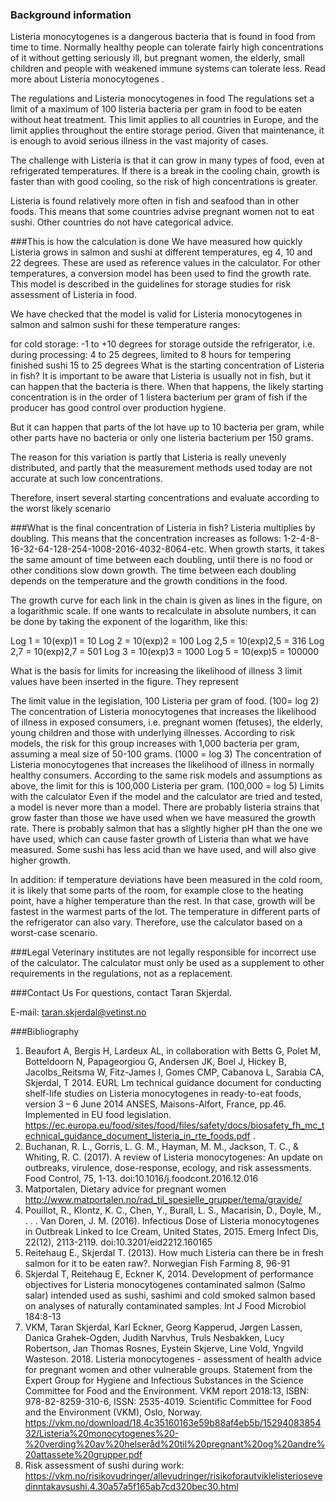 ### Background information
Listeria monocytogenes is a dangerous bacteria that is found in food from time to time. Normally healthy people can tolerate fairly high concentrations of it without getting seriously ill, but pregnant women, the elderly, small children and people with weakened immune systems can tolerate less. Read more about Listeria monocytogenes .

The regulations and Listeria monocytogenes in food
The regulations set a limit of a maximum of 100 listeria bacteria per gram in food to be eaten without heat treatment. This limit applies to all countries in Europe, and the limit applies throughout the entire storage period. Given that maintenance, it is enough to avoid serious illness in the vast majority of cases.

The challenge with Listeria is that it can grow in many types of food, even at refrigerated temperatures. If there is a break in the cooling chain, growth is faster than with good cooling, so the risk of high concentrations is greater.

Listeria is found relatively more often in fish and seafood than in other foods. This means that some countries advise pregnant women not to eat sushi. Other countries do not have categorical advice.

###This is how the calculation is done
We have measured how quickly Listeria grows in salmon and sushi at different temperatures, eg 4, 10 and 22 degrees. These are used as reference values ​​in the calculator. For other temperatures, a conversion model has been used to find the growth rate. This model is described in the guidelines for storage studies for risk assessment of Listeria in food.

We have checked that the model is valid for Listeria monocytogenes in salmon and salmon sushi for these temperature ranges:

for cold storage: -1 to +10 degrees
for storage outside the refrigerator, i.e. during processing: 4 to 25 degrees, limited to 8 hours
for tempering finished sushi 15 to 25 degrees
What is the starting concentration of Listeria in fish?
It is important to be aware that Listeria is usually not in fish, but it can happen that the bacteria is there. When that happens, the likely starting concentration is in the order of 1 listera bacterium per gram of fish if the producer has good control over production hygiene.

But it can happen that parts of the lot have up to 10 bacteria per gram, while other parts have no bacteria or only one listeria bacterium per 150 grams.

The reason for this variation is partly that Listeria is really unevenly distributed, and partly that the measurement methods used today are not accurate at such low concentrations.

Therefore, insert several starting concentrations and evaluate according to the worst likely scenario

###What is the final concentration of Listeria in fish?
Listeria multiplies by doubling. This means that the concentration increases as follows: 1-2-4-8-16-32-64-128-254-1008-2016-4032-8064-etc. When growth starts, it takes the same amount of time between each doubling, until there is no food or other conditions slow down growth. The time between each doubling depends on the temperature and the growth conditions in the food.

The growth curve for each link in the chain is given as lines in the figure, on a logarithmic scale. If one wants to recalculate in absolute numbers, it can be done by taking the exponent of the logarithm, like this:

Log 1 = 10(exp)1 = 10
Log 2 = 10(exp)2 = 100
Log 2,5 = 10(exp)2,5 = 316
Log 2,7 = 10(exp)2,7 = 501
Log 3 = 10(exp)3 = 1000
Log 5 = 10(exp)5 = 100000

What is the basis for limits for increasing the likelihood of illness
3 limit values ​​have been inserted in the figure. They represent

The limit value in the legislation, 100 Listeria per gram of food. (100= log 2)
The concentration of Listeria monocytogenes that increases the likelihood of illness in exposed consumers, i.e. pregnant women (fetuses), the elderly, young children and those with underlying illnesses. According to risk models, the risk for this group increases with 1,000 bacteria per gram, assuming a meal size of 50-100 grams. (1000 = log 3)
The concentration of Listeria monocytogenes that increases the likelihood of illness in normally healthy consumers. According to the same risk models and assumptions as above, the limit for this is 100,000 Listeria per gram. (100,000 = log 5)
Limits with the calculator
Even if the model and the calculator are tried and tested, a model is never more than a model. There are probably listeria strains that grow faster than those we have used when we have measured the growth rate. There is probably salmon that has a slightly higher pH than the one we have used, which can cause faster growth of Listeria than what we have measured. Some sushi has less acid than we have used, and will also give higher growth.

In addition: if temperature deviations have been measured in the cold room, it is likely that some parts of the room, for example close to the heating point, have a higher temperature than the rest. In that case, growth will be fastest in the warmest parts of the lot. The temperature in different parts of the refrigerator can also vary. Therefore, use the calculator based on a worst-case scenario.

###Legal
Veterinary institutes are not legally responsible for incorrect use of the calculator. The calculator must only be used as a supplement to other requirements in the regulations, not as a replacement.

###Contact Us
For questions, contact Taran Skjerdal.

E-mail: taran.skjerdal@vetinst.no

###Bibliography
1. Beaufort A, Bergis H, Lardeux AL, in collaboration with Betts G, Polet M, Botteldoorn N, Papageorgiou G, Andersen JK, Boel J, Hickey B, Jacolbs_Reitsma W, Fitz-James I, Gomes CMP, Cabanova L, Sarabia CA, Skjerdal, T 2014. EURL Lm technical guidance document for conducting shelf-life studies on Listeria monocytogenes in ready-to-eat foods, version 3 – 6 June 2014 ANSES, Maisons-Alfort, France, pp.46. Implemented in EU food legislation. https://ec.europa.eu/food/sites/food/files/safety/docs/biosafety_fh_mc_technical_guidance_document_listeria_in_rte_foods.pdf .
2. Buchanan, R. L., Gorris, L. G. M., Hayman, M. M., Jackson, T. C., & Whiting, R. C. (2017). A review of Listeria monocytogenes: An update on outbreaks, virulence, dose-response, ecology, and risk assessments. Food Control, 75, 1-13. doi:10.1016/j.foodcont.2016.12.016
3. Matportalen, Dietary advice for pregnant women http://www.matportalen.no/rad_til_spesielle_grupper/tema/gravide/
4. Pouillot, R., Klontz, K. C., Chen, Y., Burall, L. S., Macarisin, D., Doyle, M., . . . Van Doren, J. M. (2016). Infectious Dose of Listeria monocytogenes in Outbreak Linked to Ice Cream, United States, 2015. Emerg Infect Dis, 22(12), 2113-2119. doi:10.3201/eid2212.160165
5. Reitehaug E., Skjerdal T. (2013). How much Listeria can there be in fresh salmon for it to be eaten raw?. Norwegian Fish Farming 8, 96-91
6. Skjerdal T, Reitehaug E, Eckner K, 2014. Development of performance objectives for Listeria monocytogenes contaminated salmon (Salmo salar) intended used as sushi, sashimi and cold smoked salmon based on analyses of naturally contaminated samples. Int J Food Microbiol 184:8-13
7. VKM, Taran Skjerdal, Karl Eckner, Georg Kapperud, Jørgen Lassen, Danica Grahek-Ogden, Judith Narvhus, Truls Nesbakken, Lucy Robertson, Jan Thomas Rosnes, Eystein Skjerve, Line Vold, Yngvild Wasteson. 2018. Listeria monocytogenes - assessment of health advice for pregnant women and other vulnerable groups. Statement from the Expert Group for Hygiene and Infectious Substances in the Science Committee for Food and the Environment. VKM report 2018:13, ISBN: 978-82-8259-310-6, ISSN: 2535-4019. Scientific Committee for Food and the Environment (VKM), Oslo, Norway. https://vkm.no/download/18.4c35160163e59b88af4eb5b/1529408385432/Listeria%20monocytogenes%20-%20verding%20av%20helseråd%20til%20pregnant%20og%20andre%20attassete%20grupper.pdf
8. Risk assessment of sushi during work: https://vkm.no/risikovudringer/allevudringer/risikoforautviklelisteriosevedinntakavsushi.4.30a57a5f165ab7cd320bec30.html
